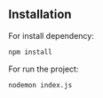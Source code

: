 ## Installation

For install dependency:

```sh
npm install
```

For run the project:

```sh
nodemon index.js
```
